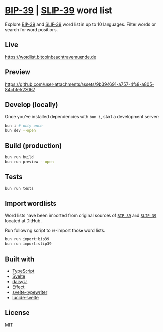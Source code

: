 # [BIP-39](https://github.com/bitcoin/bips/blob/master/bip-0039/bip-0039-wordlists.md) | [SLIP-39](https://github.com/satoshilabs/slips/blob/master/slip-0039.md) word list

Explore [BIP-39](https://github.com/bitcoin/bips/blob/master/bip-0039/bip-0039-wordlists.md) and [SLIP-39](https://github.com/satoshilabs/slips/blob/master/slip-0039.md) word list in up to 10 languages. Filter words or search for word positions.

## Live

https://wordlist.bitcoinbeachtravemuende.de

## Preview

https://github.com/user-attachments/assets/9b394691-a757-4fa8-a805-84cbfe523067

## Develop (locally)

Once you've installed dependencies with `bun i`, start a development server:

```bash
bun i # only once
bun dev --open
```

## Build (production)

```bash
bun run build
bun run preview --open
```

## Tests

```bash
bun run tests
```

## Import wordlists

Word lists have been imported from original sources of [`BIP-39`](https://github.com/bitcoin/bips/blob/master/bip-0039/bip-0039-wordlists.md) and [`SLIP-39`](https://github.com/satoshilabs/slips/blob/master/slip-0039.md) located at GitHub.

Run following script to re-import those word lists.

```bash
bun run import:bip39
bun run import:slip39
```

## Built with

- [TypeScript](https://www.typescriptlang.org/)
- [Svelte](https://svelte.dev/)
- [daisyUI](https://daisyui.com/)
- [Effect](https://effect.website/)
- [svelte-typewriter](https://github.com/satohshi/svelte-typewriter)
- [lucide-svelte](https://lucide.dev/)

## License

[MIT](./LICENSE)
